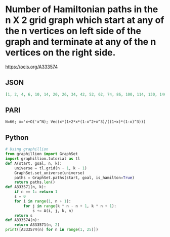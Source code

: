# Number of Hamiltonian paths in the n X 2 grid graph which start at any of the n vertices on left side of the graph and terminate at any of the n vertices on the right side\.
https://oeis.org/A333574
## JSON
```JSON
[1, 2, 4, 6, 10, 14, 20, 26, 34, 42, 52, 62, 74, 86, 100, 114, 130, 146, 164, 182, 202, 222, 244, 266, 290, 314, 340, 366, 394, 422, 452, 482, 514, 546, 580, 614, 650, 686, 724, 762, 802, 842, 884, 926, 970, 1014, 1060, 1106, 1154, 1202, 1252, 1302, 1354, 1406, 1460]
```
## PARI
```PARI
N=66; x='x+O('x^N); Vec(x*(1+2*x*(1-x^2+x^3)/((1+x)*(1-x)^3)))
```
## Python
```Python
# Using graphillion
from graphillion import GraphSet
import graphillion.tutorial as tl
def A(start, goal, n, k):
    universe = tl.grid(n - 1, k - 1)
    GraphSet.set_universe(universe)
    paths = GraphSet.paths(start, goal, is_hamilton=True)
    return paths.len()
def A333571(n, k):
    if n == 1: return 1
    s = 0
    for i in range(1, n + 1):
        for j in range(k * n - n + 1, k * n + 1):
            s += A(i, j, k, n)
    return s
def A333574(n):
    return A333571(n, 2)
print([A333574(n) for n in range(1, 25)])
```
